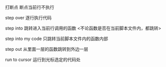 打断点 
断点当前行不执行 

step over 
逐行执行代码 

step into 
跳转进入当前行调用的函数 <不论函数是否在当前脚本文件内，都跳转> 

step into my code 
只跳转当前脚本文件内的函数内部 

step out 
从里面一层的函数跳转到外边一层 

run to cursor 
运行到光标选定的代码处